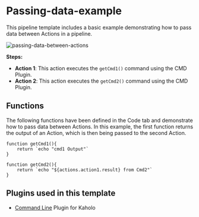 # Passing-data-example

This pipeline template includes a basic example demonstrating how to pass data between Actions in a pipeline.

![passing-data-between-actions](https://i.imgur.com/MhmrRJJ.png)

**Steps:**
* **Action 1**: This action executes the ```getCmd1()``` command using the CMD Plugin. 
* **Action 2**: This action executes the ```getCmd2()``` command using the CMD Plugin.

## Functions 

The following functions have been defined in the Code tab and demonstrate how to pass data between Actions. In this example, the first function returns the output of an Action, which is then being passed to the second Action.

```
function getCmd1(){
    return `echo "cmd1 Output"`
}

function getCmd2(){
    return `echo "${actions.action1.result} from Cmd2"`
}
```

## Plugins used in this template

* [Command Line](https://github.com/Kaholo/kaholo-plugin-cmd) Plugin for Kaholo
